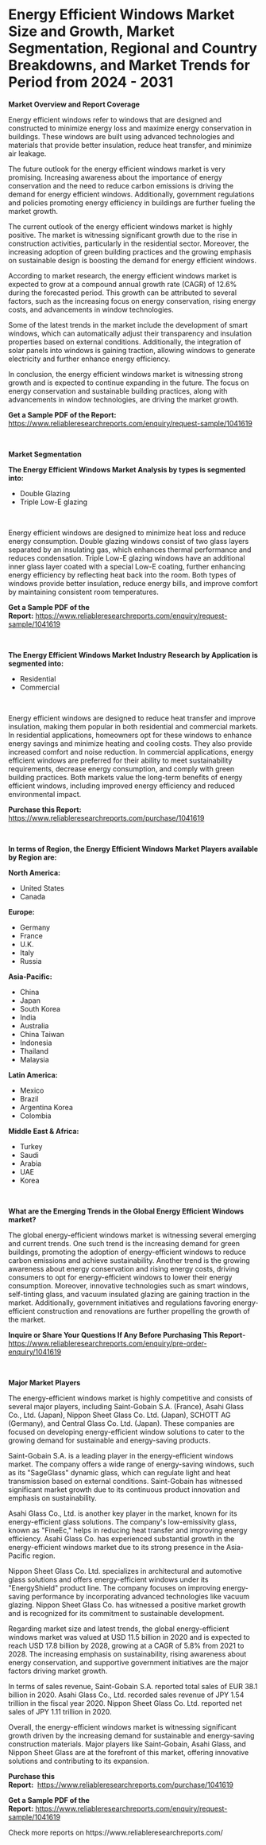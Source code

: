 <p><h1>Energy Efficient Windows Market Size and Growth, Market Segmentation, Regional and Country Breakdowns, and Market Trends for Period from 2024 -  2031</h1></p><p><strong>Market Overview and Report Coverage</strong></p>
<p><p>Energy efficient windows refer to windows that are designed and constructed to minimize energy loss and maximize energy conservation in buildings. These windows are built using advanced technologies and materials that provide better insulation, reduce heat transfer, and minimize air leakage.</p><p>The future outlook for the energy efficient windows market is very promising. Increasing awareness about the importance of energy conservation and the need to reduce carbon emissions is driving the demand for energy efficient windows. Additionally, government regulations and policies promoting energy efficiency in buildings are further fueling the market growth.</p><p>The current outlook of the energy efficient windows market is highly positive. The market is witnessing significant growth due to the rise in construction activities, particularly in the residential sector. Moreover, the increasing adoption of green building practices and the growing emphasis on sustainable design is boosting the demand for energy efficient windows.</p><p>According to market research, the energy efficient windows market is expected to grow at a compound annual growth rate (CAGR) of 12.6% during the forecasted period. This growth can be attributed to several factors, such as the increasing focus on energy conservation, rising energy costs, and advancements in window technologies.</p><p>Some of the latest trends in the market include the development of smart windows, which can automatically adjust their transparency and insulation properties based on external conditions. Additionally, the integration of solar panels into windows is gaining traction, allowing windows to generate electricity and further enhance energy efficiency.</p><p>In conclusion, the energy efficient windows market is witnessing strong growth and is expected to continue expanding in the future. The focus on energy conservation and sustainable building practices, along with advancements in window technologies, are driving the market growth.</p></p>
<p><strong>Get a Sample PDF of the Report:</strong> <a href="https://www.reliableresearchreports.com/enquiry/request-sample/1041619">https://www.reliableresearchreports.com/enquiry/request-sample/1041619</a></p>
<p>&nbsp;</p>
<p><strong>Market Segmentation</strong></p>
<p><strong>The Energy Efficient Windows Market Analysis by types is segmented into:</strong></p>
<p><ul><li>Double Glazing</li><li>Triple Low-E glazing</li></ul></p>
<p>&nbsp;</p>
<p><p>Energy efficient windows are designed to minimize heat loss and reduce energy consumption. Double glazing windows consist of two glass layers separated by an insulating gas, which enhances thermal performance and reduces condensation. Triple Low-E glazing windows have an additional inner glass layer coated with a special Low-E coating, further enhancing energy efficiency by reflecting heat back into the room. Both types of windows provide better insulation, reduce energy bills, and improve comfort by maintaining consistent room temperatures.</p></p>
<p><strong>Get a Sample PDF of the Report:</strong>&nbsp;<a href="https://www.reliableresearchreports.com/enquiry/request-sample/1041619">https://www.reliableresearchreports.com/enquiry/request-sample/1041619</a></p>
<p>&nbsp;</p>
<p><strong>The Energy Efficient Windows Market Industry Research by Application is segmented into:</strong></p>
<p><ul><li>Residential</li><li>Commercial</li></ul></p>
<p>&nbsp;</p>
<p><p>Energy efficient windows are designed to reduce heat transfer and improve insulation, making them popular in both residential and commercial markets. In residential applications, homeowners opt for these windows to enhance energy savings and minimize heating and cooling costs. They also provide increased comfort and noise reduction. In commercial applications, energy efficient windows are preferred for their ability to meet sustainability requirements, decrease energy consumption, and comply with green building practices. Both markets value the long-term benefits of energy efficient windows, including improved energy efficiency and reduced environmental impact.</p></p>
<p><strong>Purchase this Report:</strong>&nbsp; <a href="https://www.reliableresearchreports.com/purchase/1041619">https://www.reliableresearchreports.com/purchase/1041619</a></p>
<p>&nbsp;</p>
<p><strong>In terms of Region, the Energy Efficient Windows Market Players available by Region are:</strong></p>
<p>
    <p> <strong> North America: </strong>
        <ul>
            <li>United States</li>
            <li>Canada</li>
        </ul>
        </p> 
    <p> <strong> Europe: </strong>
        <ul>
            <li>Germany</li>
            <li>France</li>
            <li>U.K.</li>
            <li>Italy</li>
            <li>Russia</li>
        </ul>
        </p> 
    <p> <strong> Asia-Pacific: </strong>
        <ul>
            <li>China</li>
            <li>Japan</li>
            <li>South Korea</li>
            <li>India</li>
            <li>Australia</li>
            <li>China Taiwan</li>
            <li>Indonesia</li>
            <li>Thailand</li>
            <li>Malaysia</li>
        </ul>
        </p> 
    <p> <strong> Latin America: </strong>
        <ul>
            <li>Mexico</li>
            <li>Brazil</li>
            <li>Argentina Korea</li>
            <li>Colombia</li>
        </ul>
        </p> 
    <p> <strong> Middle East & Africa: </strong>
        <ul>
            <li>Turkey</li>
            <li>Saudi</li>
            <li>Arabia</li>
            <li>UAE</li>
            <li>Korea</li>
        </ul>
    </p>
    </p>
<p>&nbsp;</p>
<p><strong>What are the Emerging Trends in the Global Energy Efficient Windows market?</strong></p>
<p><p>The global energy-efficient windows market is witnessing several emerging and current trends. One such trend is the increasing demand for green buildings, promoting the adoption of energy-efficient windows to reduce carbon emissions and achieve sustainability. Another trend is the growing awareness about energy conservation and rising energy costs, driving consumers to opt for energy-efficient windows to lower their energy consumption. Moreover, innovative technologies such as smart windows, self-tinting glass, and vacuum insulated glazing are gaining traction in the market. Additionally, government initiatives and regulations favoring energy-efficient construction and renovations are further propelling the growth of the market.</p></p>
<p><strong>Inquire or Share Your Questions If Any Before Purchasing This Report</strong>- <a href="https://www.reliableresearchreports.com/enquiry/pre-order-enquiry/1041619">https://www.reliableresearchreports.com/enquiry/pre-order-enquiry/1041619</a></p>
<p>&nbsp;</p>
<p><strong>Major Market Players</strong></p>
<p><p>The energy-efficient windows market is highly competitive and consists of several major players, including Saint-Gobain S.A. (France), Asahi Glass Co., Ltd. (Japan), Nippon Sheet Glass Co. Ltd. (Japan), SCHOTT AG (Germany), and Central Glass Co. Ltd. (Japan). These companies are focused on developing energy-efficient window solutions to cater to the growing demand for sustainable and energy-saving products.</p><p>Saint-Gobain S.A. is a leading player in the energy-efficient windows market. The company offers a wide range of energy-saving windows, such as its "SageGlass" dynamic glass, which can regulate light and heat transmission based on external conditions. Saint-Gobain has witnessed significant market growth due to its continuous product innovation and emphasis on sustainability.</p><p>Asahi Glass Co., Ltd. is another key player in the market, known for its energy-efficient glass solutions. The company's low-emissivity glass, known as "FineEc," helps in reducing heat transfer and improving energy efficiency. Asahi Glass Co. has experienced substantial growth in the energy-efficient windows market due to its strong presence in the Asia-Pacific region.</p><p>Nippon Sheet Glass Co. Ltd. specializes in architectural and automotive glass solutions and offers energy-efficient windows under its "EnergyShield" product line. The company focuses on improving energy-saving performance by incorporating advanced technologies like vacuum glazing. Nippon Sheet Glass Co. has witnessed a positive market growth and is recognized for its commitment to sustainable development.</p><p>Regarding market size and latest trends, the global energy-efficient windows market was valued at USD 11.5 billion in 2020 and is expected to reach USD 17.8 billion by 2028, growing at a CAGR of 5.8% from 2021 to 2028. The increasing emphasis on sustainability, rising awareness about energy conservation, and supportive government initiatives are the major factors driving market growth.</p><p>In terms of sales revenue, Saint-Gobain S.A. reported total sales of EUR 38.1 billion in 2020. Asahi Glass Co., Ltd. recorded sales revenue of JPY 1.54 trillion in the fiscal year 2020. Nippon Sheet Glass Co. Ltd. reported net sales of JPY 1.11 trillion in 2020.</p><p>Overall, the energy-efficient windows market is witnessing significant growth driven by the increasing demand for sustainable and energy-saving construction materials. Major players like Saint-Gobain, Asahi Glass, and Nippon Sheet Glass are at the forefront of this market, offering innovative solutions and contributing to its expansion.</p></p>
<p><strong>Purchase this Report:</strong>&nbsp;&nbsp;<a href="https://www.reliableresearchreports.com/purchase/1041619">https://www.reliableresearchreports.com/purchase/1041619</a></p>
<p></p>
<p><strong>Get a Sample PDF of the Report:</strong>&nbsp;<a href="https://www.reliableresearchreports.com/enquiry/request-sample/1041619">https://www.reliableresearchreports.com/enquiry/request-sample/1041619</a></p>
<p>Check more reports on https://www.reliableresearchreports.com/</p>